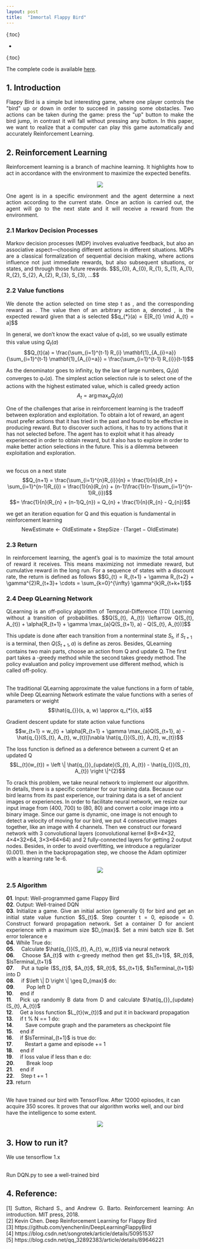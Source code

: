 ```yaml
---
layout: post
title:  "Immortal Flappy Bird"
---
```

<script type="text/x-mathjax-config">
MathJax.Hub.Config({
  tex2jax: {
    inlineMath: [['$','$'], ['\\(','\\)']],
    processEscapes: true
  }
});
</script>
<script src="https://cdnjs.cloudflare.com/ajax/libs/mathjax/2.7.0/MathJax.js?config=TeX-AMS-MML_HTMLorMML" type="text/javascript"></script>


{:toc}

* 
{:toc}


<p align="justify">
The complete code is available <a href="https://github.com/chaopan1995/PROJECTS/tree/master/ImmortalFlappyBird">here</a>.
</p>


## 1. Introduction
<p align="justify">
Flappy Bird is a simple but interesting game, where one player controls the "bird" up or down in order to succeed in passing some obstacles. Two actions can be taken during the game: press the "up" button to make the bird jump, in contrast it will fall without pressing any button. In this paper, we want to realize that a computer can play this game automatically and accurately Reinforcement Learning.
</p>


## 2. Reinforcement Learning
<p align="justify">
Reinforcement learning is a branch of machine learning. It highlights how to act in accordance with the environment to maximize the expected benefits.
<center><img src="https://raw.githubusercontent.com/chaopan1995/chaopan1995.github.io/master/_imgs/PROJECTS/ImmortalFlappyBird/1.png"/></center>
</p>
<p align="justify">
One agent is in a specific environment and the agent determine a next action according to the current state. Once an action is carried out, the agent will go to the next state and it will receive a reward from the environment.
</p>

### 2.1 Markov Decision Processes
<p align="justify">
Markov decision processes (MDP) involves evaluative feedback, but also an associative aspect—choosing different actions in different situations. MDPs are a classical formalization of sequential decision making, where actions influence not just immediate rewards, but also subsequent situations, or states, and through those future rewards.
$$S_{0}, A_{0}, R_{1}, S_{1}, A_{1}, R_{2}, S_{2}, A_{2}, R_{3}, S_{3}, ...$$
</p>

### 2.2 Value functions
<p align="justify">
We denote the action selected on time step t as , and the corresponding reward as . The value then of an arbitrary action a, denoted , is the expected reward given that a is selected
$$q_{*}(a) = E[R_{t} \mid A_{t} = a]$$

In general, we don’t know the exact value of $q_{*}(a)$, so we usually estimate this value using $Q_{t}(a)$
$$Q_{t}(a) = \frac{\sum_{i=1}^{t-1} R_{i} \mathbf{1}_{A_{i}=a}}{\sum_{i=1}^{t-1} \mathbf{1}_{A_{i}=a}} = \frac{\sum_{i=1}^{t-1} R_{i}}{t-1}$$

As the denominator goes to infinity, by the law of large numbers, $Q_{t}(a)$ converges to $q_{*}(a)$. The simplest action selection rule is to select one of the actions with the highest estimated value, which is called greedy action
$$A_{t} = \arg \max_{a} Q_{t}(a)$$

One of the challenges that arise in reinforcement learning is the tradeoff between exploration and exploitation. To obtain a lot of reward, an agent must prefer actions that it has tried in the past and found to be effective in producing reward. But to discover such actions, it has to try actions that it has not selected before. The agent has to exploit what it has already experienced in order to obtain reward, but it also has to explore in order to make better action selections in the future. This is a dilemma between exploitation and exploration.<br><br>

we focus on a next state
$$Q_{n+1} = \frac{\sum_{i=1}^{n}R_{i}}{n} = \frac{1}{n}(R_{n} + \sum_{i=1}^{n-1}R_{i}) = \frac{1}{n}(R_{n} + (n-1)\frac{1}{n-1}\sum_{i=1}^{n-1}R_{i})$$
$$= \frac{1}{n}(R_{n} + (n-1)Q_{n}) = Q_{n} + \frac{1}{n}(R_{n} - Q_{n})$$

we get an iteration equation for Q and this equation is fundamental in reinforcement learning
$$\text{NewEstimate} \leftarrow \text{OldEstimate} + \text{StepSize} \cdot (\text{Target} - \text{OldEstimate})$$
</p>

### 2.3 Return
<p align="justify">
In reinforcement learning, the agent’s goal is to maximize the total amount of reward it receives. This means maximizing not immediate reward, but cumulative reward in the long run. For a sequence of states with a discount rate, the return is defined as follows
$$G_{t} = R_{t+1} + \gamma R_{t+2} + \gamma^{2}R_{t+3}+ \cdots = \sum_{k=0}^{\infty} \gamma^{k}R_{t+k+1}$$
</p>

### 2.4 Deep QLearning Network
<p align="justify">
QLearning is an off-policy algorithm of Temporal-Difference (TD) Learning without a transition of probabilities.
$$Q(S_{t}, A_{t}) \leftarrow Q(S_{t}, A_{t}) + \alpha[R_{t+1} + \gamma \max_{a}Q(S_{t+1}, a) - Q(S_{t}, A_{t})]$$

This update is done after each transition from a nonterminal state $S_{t}$, if $S_{t+1}$ is a terminal, then $Q(S_{t+1}, a)$ is define as zeros. Besides, QLearning contains two main parts, choose an action from Q and update Q. The first part takes a -greedy method while the second takes greedy method. The policy evaluation and policy improvement use different method, which is called off-policy.<br><br>

The traditional QLearning approximate the value functions in a form of table, while Deep QLearning Network estimate the value functions with a series of parameters or weight
$$\hat{q_{}}(s, a, w) \approx q_{*}(s, a)$$

Gradient descent update for state action value functions
$$w_{t+1} = w_{t} + \alpha[R_{t+1} + \gamma \max_{a}Q(S_{t+1}, a) - \hat{q_{}}(S_{t}, A_{t}, w_{t})]\nabla \hat{q_{}}(S_{t}, A_{t}, w_{t})$$

The loss function is defined as a deference between a current Q et an updated Q
$$L_{t}(w_{t}) = \left \| \hat{q_{}}_{update}(S_{t}, A_{t}) - \hat{q_{}}(S_{t}, A_{t}) \right \|^{2}$$

To crack this problem, we take neural network to implement our algorithm. In details, there is a specific container for our training data. Because our bird learns from its past experience, our training data is a set of ancient images or experiences. In order to facilitate neural network, we resize our input image from (400, 700) to (80, 80) and convert a color image into a binary image. Since our game is dynamic, one image is not enough to detect a velocity of moving for our bird, we put 4 consecutive images together, like an image with 4 channels. Then we construct our forward network with 3 convolutional layers (convolutional kernel 8×8×4×32, 4×4×32×64, 3×3×64×64) and 2 fully-connected layers for getting 2 output nodes. Besides, in order to avoid overfitting, we introduce a regularizer (0.001). then in the backpropagation step, we choose the Adam optimizer with a learning rate 1e-6.
<center><img src="https://raw.githubusercontent.com/chaopan1995/chaopan1995.github.io/master/_imgs/PROJECTS/ImmortalFlappyBird/2.png"/></center>
</p>

### 2.5 Algorithm 
<p align="justify">
<b>01</b>. Input: Well-programmed game Flappy Bird<br>
<b>02</b>. Output: Well-trained DQN<br>
<b>03</b>. Initialize a game. Give an initial action (generally 0) for bird and get an initial state value function $S_{t}$. Step counter t = 0, episode = 0. Construct forward propagation network. Set a container D for ancient experience with a maximum size $D_{max}$. Set a mini batch size B. Set error tolerance e<br>
<b>04</b>. While True do:<br>
<b>05</b>. &emsp;Calculate $\hat{q_{}}(S_{t}, A_{t}, w_{t})$ via neural network<br>
<b>06</b>. &emsp;Choose $A_{t}$ with ε-greedy method then get $S_{t+1}$, $R_{t}$, $IsTerminal_{t+1}$<br>
<b>07</b>. &emsp;Put a tuple ($S_{t}$, $A_{t}$, $R_{t}$, $S_{t+1}$, $IsTerminal_{t+1}$) into D<br>
<b>08</b>. &emsp;if $\left \| D \right \| \geq D_{max}$ do:<br>
<b>09</b>. &emsp;&emsp;Pop left D<br>
<b>10</b>. &emsp;end if<br>
<b>11</b>. &emsp;Pick up randomly B data from D and calculate $\hat{q_{}}_{update}(S_{t}, A_{t})$<br>
<b>12</b>. &emsp;Get a loss function $L_{t}(w_{t})$ and put it in backward propagation<br>
<b>13</b>. &emsp;if t % N == 1 do:<br>
<b>14</b>. &emsp;&emsp;Save compute graph and the parameters as checkpoint file<br>
<b>15</b>. &emsp;end if<br>
<b>16</b>. &emsp;if $IsTerminal_{t+1}$ is true do:<br>
<b>17</b>. &emsp;&emsp;Restart a game and episode += 1<br>
<b>18</b>. &emsp;end if<br>
<b>19</b>. &emsp;if loss value if less than e do:<br>
<b>20</b>. &emsp;&emsp;Break loop<br>
<b>21</b>. &emsp;end if<br>
<b>22</b>. &emsp;Step t += 1<br>
<b>23</b>. return<br><br>

We have trained our bird with TensorFlow. After 12000 episodes, it can acquire 350 scores. It proves that our algorithm works well, and our bird have the intelligence to some extent.
<center><img src="https://raw.githubusercontent.com/chaopan1995/chaopan1995.github.io/master/_imgs/PROJECTS/ImmortalFlappyBird/3.png"/></center>
</p>


## 3. How to run it?
<p align="justify">
We use tensorflow 1.x<br><br>

Run DQN.py to see a well-trained bird
</p>


## 4. Reference:
<p align="justify">
[1] Sutton, Richard S., and Andrew G. Barto. Reinforcement learning: An introduction. MIT press, 2018.<br>
[2] Kevin Chen. Deep Reinforcement Learning for Flappy Bird<br>
[3] https://github.com/yenchenlin/DeepLearningFlappyBird<br>
[4] https://blog.csdn.net/songrotek/article/details/50951537<br>
[5] https://blog.csdn.net/qq_32892383/article/details/89646221<br>
</p>
